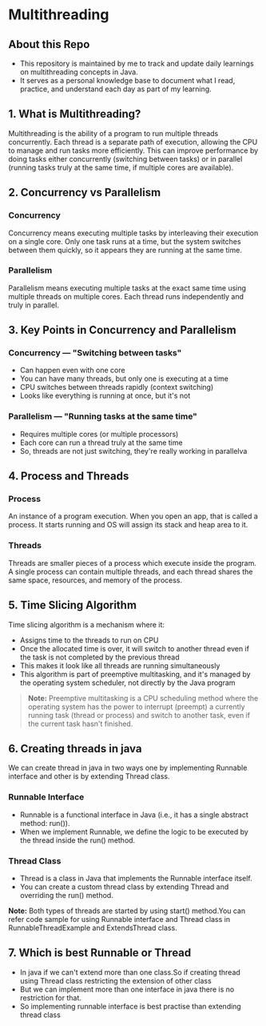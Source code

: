 # Multithreading

## About this Repo
* This repository is maintained by me to track and update daily learnings on multithreading concepts in Java.
* It serves as a personal knowledge base to document what I read, practice, and understand each day as part of my learning.

## 1. What is Multithreading?
Multithreading is the ability of a program to run multiple threads concurrently. Each thread is a separate path of execution, allowing the CPU to manage and run tasks more efficiently. This can improve performance by doing tasks either concurrently (switching between tasks) or in parallel (running tasks truly at the same time, if multiple cores are available).

## 2. Concurrency vs Parallelism

### Concurrency
Concurrency means executing multiple tasks by interleaving their execution on a single core. Only one task runs at a time, but the system switches between them quickly, so it appears they are running at the same time.

### Parallelism
Parallelism means executing multiple tasks at the exact same time using multiple threads on multiple cores. Each thread runs independently and truly in parallel.

## 3. Key Points in Concurrency and Parallelism

### Concurrency — "Switching between tasks"
* Can happen even with one core
* You can have many threads, but only one is executing at a time
* CPU switches between threads rapidly (context switching)
* Looks like everything is running at once, but it's not

### Parallelism — "Running tasks at the same time"
* Requires multiple cores (or multiple processors)
* Each core can run a thread truly at the same time
* So, threads are not just switching, they're really working in parallelva
## 4. Process and Threads

### Process
An instance of a program execution. When you open an app, that is called a process. It starts running and OS will assign its stack and heap area to it.

### Threads
Threads are smaller pieces of a process which execute inside the program. A single process can contain multiple threads, and each thread shares the same space, resources, and memory of the process.

## 5. Time Slicing Algorithm

Time slicing algorithm is a mechanism where it:
* Assigns time to the threads to run on CPU
* Once the allocated time is over, it will switch to another thread even if the task is not completed by the previous thread
* This makes it look like all threads are running simultaneously
* This algorithm is part of preemptive multitasking, and it's managed by the operating system scheduler, not directly by the Java program

> **Note:** Preemptive multitasking is a CPU scheduling method where the operating system has the power to interrupt (preempt) a currently running task (thread or process) and switch to another task, even if the current task hasn't finished.

## 6. Creating threads in java 

We can create thread in java in two ways one by implementing Runnable interface and other is by extending Thread class.

### Runnable Interface
   * Runnable is a functional interface in Java (i.e., it has a single abstract method: run()).
   * When we implement Runnable, we define the logic to be executed by the thread inside the run() method.

### Thread Class
   * Thread is a class in Java that implements the Runnable interface itself.
   * You can create a custom thread class by extending Thread and overriding the run() method.

   **Note:** Both types of threads are started by using start() method.You can refer code sample for using Runnable interface and Thread class in RunnableThreadExample and ExtendsThread class.

## 7. Which is best Runnable or Thread
   * In java if we can't extend more than one class.So if creating thread using Thread class restricting the extension  of other class
   * But we can implement more than one interface in java there is no restriction for that.
   * So implementing runnable interface is best practise than extending thread class
